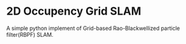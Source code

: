 # 2D Occupency Grid SLAM
A simple python implement of Grid-based Rao-Blackwellized particle filter(RBPF) SLAM.
